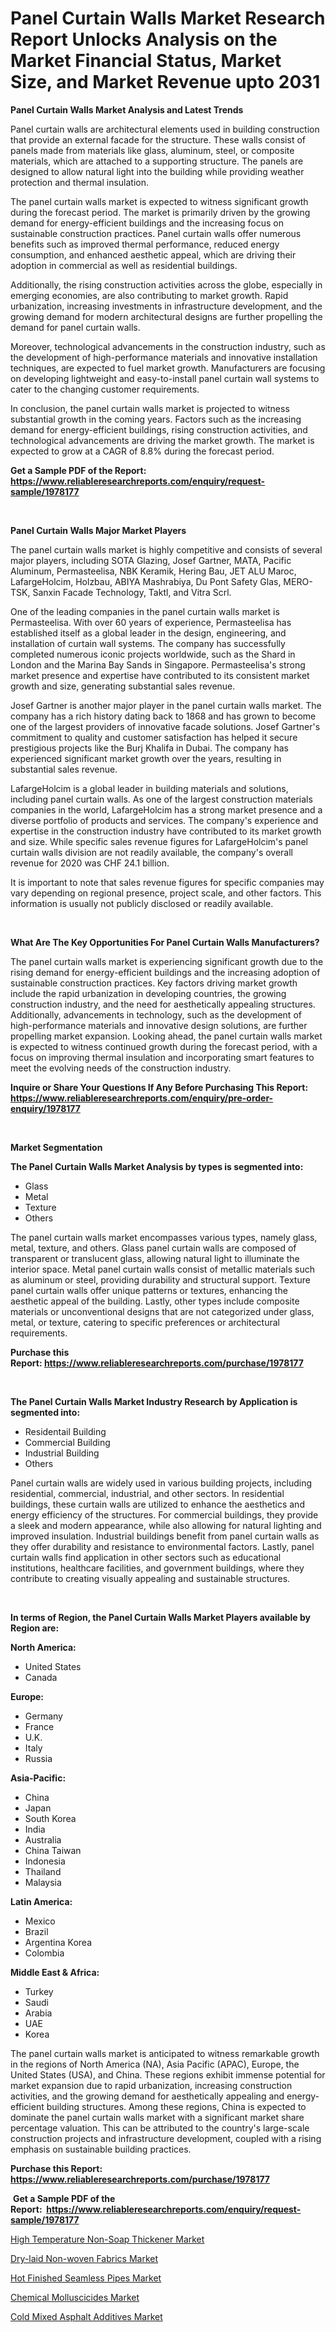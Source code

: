 <p><h1>Panel Curtain Walls Market Research Report Unlocks Analysis on the Market Financial Status, Market Size, and Market Revenue upto 2031</h1></p><p><strong>Panel Curtain Walls Market Analysis and Latest Trends</strong></p>
<p><p>Panel curtain walls are architectural elements used in building construction that provide an external facade for the structure. These walls consist of panels made from materials like glass, aluminum, steel, or composite materials, which are attached to a supporting structure. The panels are designed to allow natural light into the building while providing weather protection and thermal insulation.</p><p>The panel curtain walls market is expected to witness significant growth during the forecast period. The market is primarily driven by the growing demand for energy-efficient buildings and the increasing focus on sustainable construction practices. Panel curtain walls offer numerous benefits such as improved thermal performance, reduced energy consumption, and enhanced aesthetic appeal, which are driving their adoption in commercial as well as residential buildings.</p><p>Additionally, the rising construction activities across the globe, especially in emerging economies, are also contributing to market growth. Rapid urbanization, increasing investments in infrastructure development, and the growing demand for modern architectural designs are further propelling the demand for panel curtain walls.</p><p>Moreover, technological advancements in the construction industry, such as the development of high-performance materials and innovative installation techniques, are expected to fuel market growth. Manufacturers are focusing on developing lightweight and easy-to-install panel curtain wall systems to cater to the changing customer requirements.</p><p>In conclusion, the panel curtain walls market is projected to witness substantial growth in the coming years. Factors such as the increasing demand for energy-efficient buildings, rising construction activities, and technological advancements are driving the market growth. The market is expected to grow at a CAGR of 8.8% during the forecast period.</p></p>
<p><strong>Get a Sample PDF of the Report:&nbsp; <a href="https://www.reliableresearchreports.com/enquiry/request-sample/1978177">https://www.reliableresearchreports.com/enquiry/request-sample/1978177</a></strong></p>
<p>&nbsp;</p>
<p><strong>Panel Curtain Walls Major Market Players</strong></p>
<p><p>The panel curtain walls market is highly competitive and consists of several major players, including SOTA Glazing, Josef Gartner, MATA, Pacific Aluminum, Permasteelisa, NBK Keramik, Hering Bau, JET ALU Maroc, LafargeHolcim, Holzbau, ABIYA Mashrabiya, Du Pont Safety Glas, MERO-TSK, Sanxin Facade Technology, Taktl, and Vitra Scrl.</p><p>One of the leading companies in the panel curtain walls market is Permasteelisa. With over 60 years of experience, Permasteelisa has established itself as a global leader in the design, engineering, and installation of curtain wall systems. The company has successfully completed numerous iconic projects worldwide, such as the Shard in London and the Marina Bay Sands in Singapore. Permasteelisa's strong market presence and expertise have contributed to its consistent market growth and size, generating substantial sales revenue.</p><p>Josef Gartner is another major player in the panel curtain walls market. The company has a rich history dating back to 1868 and has grown to become one of the largest providers of innovative facade solutions. Josef Gartner's commitment to quality and customer satisfaction has helped it secure prestigious projects like the Burj Khalifa in Dubai. The company has experienced significant market growth over the years, resulting in substantial sales revenue.</p><p>LafargeHolcim is a global leader in building materials and solutions, including panel curtain walls. As one of the largest construction materials companies in the world, LafargeHolcim has a strong market presence and a diverse portfolio of products and services. The company's experience and expertise in the construction industry have contributed to its market growth and size. While specific sales revenue figures for LafargeHolcim's panel curtain walls division are not readily available, the company's overall revenue for 2020 was CHF 24.1 billion.</p><p>It is important to note that sales revenue figures for specific companies may vary depending on regional presence, project scale, and other factors. This information is usually not publicly disclosed or readily available.</p></p>
<p>&nbsp;</p>
<p><strong>What Are The Key Opportunities For Panel Curtain Walls Manufacturers?</strong></p>
<p><p>The panel curtain walls market is experiencing significant growth due to the rising demand for energy-efficient buildings and the increasing adoption of sustainable construction practices. Key factors driving market growth include the rapid urbanization in developing countries, the growing construction industry, and the need for aesthetically appealing structures. Additionally, advancements in technology, such as the development of high-performance materials and innovative design solutions, are further propelling market expansion. Looking ahead, the panel curtain walls market is expected to witness continued growth during the forecast period, with a focus on improving thermal insulation and incorporating smart features to meet the evolving needs of the construction industry.</p></p>
<p><strong>Inquire or Share Your Questions If Any Before Purchasing This Report: <a href="https://www.reliableresearchreports.com/enquiry/pre-order-enquiry/1978177">https://www.reliableresearchreports.com/enquiry/pre-order-enquiry/1978177</a></strong></p>
<p>&nbsp;</p>
<p><strong>Market Segmentation</strong></p>
<p><strong>The Panel Curtain Walls Market Analysis by types is segmented into:</strong></p>
<p><ul><li>Glass</li><li>Metal</li><li>Texture</li><li>Others</li></ul></p>
<p><p>The panel curtain walls market encompasses various types, namely glass, metal, texture, and others. Glass panel curtain walls are composed of transparent or translucent glass, allowing natural light to illuminate the interior space. Metal panel curtain walls consist of metallic materials such as aluminum or steel, providing durability and structural support. Texture panel curtain walls offer unique patterns or textures, enhancing the aesthetic appeal of the building. Lastly, other types include composite materials or unconventional designs that are not categorized under glass, metal, or texture, catering to specific preferences or architectural requirements.</p></p>
<p><strong>Purchase this Report:&nbsp;<a href="https://www.reliableresearchreports.com/purchase/1978177">https://www.reliableresearchreports.com/purchase/1978177</a></strong></p>
<p>&nbsp;</p>
<p><strong>The Panel Curtain Walls Market Industry Research by Application is segmented into:</strong></p>
<p><ul><li>Residentail Building</li><li>Commercial Building</li><li>Industrial Building</li><li>Others</li></ul></p>
<p><p>Panel curtain walls are widely used in various building projects, including residential, commercial, industrial, and other sectors. In residential buildings, these curtain walls are utilized to enhance the aesthetics and energy efficiency of the structures. For commercial buildings, they provide a sleek and modern appearance, while also allowing for natural lighting and improved insulation. Industrial buildings benefit from panel curtain walls as they offer durability and resistance to environmental factors. Lastly, panel curtain walls find application in other sectors such as educational institutions, healthcare facilities, and government buildings, where they contribute to creating visually appealing and sustainable structures.</p></p>
<p>&nbsp;</p>
<p><strong>In terms of Region, the Panel Curtain Walls Market Players available by Region are:</strong></p>
<p>
    <p> <strong> North America: </strong>
        <ul>
            <li>United States</li>
            <li>Canada</li>
        </ul>
        </p> 
    <p> <strong> Europe: </strong>
        <ul>
            <li>Germany</li>
            <li>France</li>
            <li>U.K.</li>
            <li>Italy</li>
            <li>Russia</li>
        </ul>
        </p> 
    <p> <strong> Asia-Pacific: </strong>
        <ul>
            <li>China</li>
            <li>Japan</li>
            <li>South Korea</li>
            <li>India</li>
            <li>Australia</li>
            <li>China Taiwan</li>
            <li>Indonesia</li>
            <li>Thailand</li>
            <li>Malaysia</li>
        </ul>
        </p> 
    <p> <strong> Latin America: </strong>
        <ul>
            <li>Mexico</li>
            <li>Brazil</li>
            <li>Argentina Korea</li>
            <li>Colombia</li>
        </ul>
        </p> 
    <p> <strong> Middle East & Africa: </strong>
        <ul>
            <li>Turkey</li>
            <li>Saudi</li>
            <li>Arabia</li>
            <li>UAE</li>
            <li>Korea</li>
        </ul>
    </p>
    </p>
<p><p>The panel curtain walls market is anticipated to witness remarkable growth in the regions of North America (NA), Asia Pacific (APAC), Europe, the United States (USA), and China. These regions exhibit immense potential for market expansion due to rapid urbanization, increasing construction activities, and the growing demand for aesthetically appealing and energy-efficient building structures. Among these regions, China is expected to dominate the panel curtain walls market with a significant market share percentage valuation. This can be attributed to the country's large-scale construction projects and infrastructure development, coupled with a rising emphasis on sustainable building practices.</p></p>
<p><strong>Purchase this Report: <a href="https://www.reliableresearchreports.com/purchase/1978177">https://www.reliableresearchreports.com/purchase/1978177</a></strong></p>
<p>&nbsp;<strong>Get a Sample PDF of the Report:&nbsp;&nbsp;<a href="https://www.reliableresearchreports.com/enquiry/request-sample/1978177">https://www.reliableresearchreports.com/enquiry/request-sample/1978177</a></strong></p>
<p><strong></strong></p>
<p><p><a href="https://github.com/melchekhinf/Market-Research-Report-List-2/blob/main/high-temperature-non-soap-thickener-market.md">High Temperature Non-Soap Thickener Market</a></p><p><a href="https://github.com/merzlyukov93/Market-Research-Report-List-2/blob/main/dry-laid-non-woven-fabrics-market.md">Dry-laid Non-woven Fabrics Market</a></p><p><a href="https://github.com/sndrkn/Market-Research-Report-List-2/blob/main/hot-finished-seamless-pipes-market.md">Hot Finished Seamless Pipes Market</a></p><p><a href="https://github.com/amae102299/Market-Research-Report-List-2/blob/main/chemical-molluscicides-market.md">Chemical Molluscicides Market</a></p><p><a href="https://github.com/prosalinda88/Market-Research-Report-List-2/blob/main/cold-mixed-asphalt-additives-market.md">Cold Mixed Asphalt Additives Market</a></p></p>